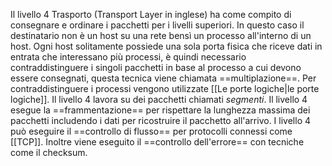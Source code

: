 Il livello 4 Trasporto (Transport Layer in inglese) ha come compito di consegnare e ordinare i pacchetti per i livelli superiori. In questo caso il destinatario non è un host su una rete bensì un processo all'interno di un host.
Ogni host solitamente possiede una sola porta fisica che riceve dati in entrata che interessano più processi, è quindi necessario contraddistinguere i singoli pacchetti in base al processo a cui devono essere consegnati, questa tecnica viene chiamata ==multiplazione==. Per contraddistinguere i processi vengono utilizzate [[Le porte logiche|le porte logiche]].
Il livello 4 lavora su dei pacchetti chiamati *segmenti*.
Il livello 4 esegue la ==frammentazione== per rispettare la lunghezza massima dei pacchetti includendo i dati per ricostruire il pacchetto all'arrivo.
I livello 4 può eseguire il ==controllo di flusso== per protocolli connessi come [[TCP]].
Inoltre viene eseguito il ==controllo dell'errore== con tecniche come il checksum.